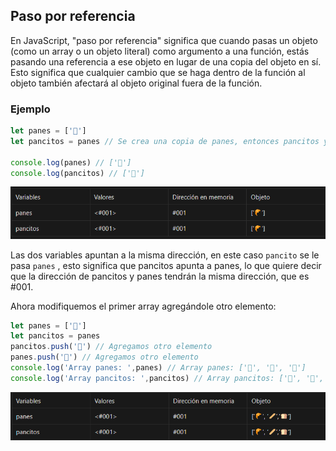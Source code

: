 
## Paso por referencia

En JavaScript, "paso por referencia" significa que cuando pasas un objeto (como un array o un objeto literal) como argumento a una función, estás pasando una referencia a ese objeto en lugar de una copia del objeto en sí. Esto significa que cualquier cambio que se haga dentro de la función al objeto también afectará al objeto original fuera de la función.

### Ejemplo

```js
let panes = ['🥐']
let pancitos = panes // Se crea una copia de panes, entonces pancitos y panes apuntan a la misma dirección de memoria.

console.log(panes) // ['🥐']
console.log(pancitos) // ['🥐']
```

![paoRef1.png](../../images/pasoRef1.png)

Las dos variables apuntan a la misma dirección, en este caso `pancito`  se le pasa `panes` , esto significa que pancitos apunta a panes, lo que quiere decir que la dirección de pancitos y panes tendrán la misma dirección, que es #001.

Ahora modifiquemos el primer array agregándole otro elemento:

```js
let panes = ['🥐']
let pancitos = panes
pancitos.push('🥖') // Agregamos otro elemento
panes.push('🍞') // Agregamos otro elemento
console.log('Array panes: ',panes) // Array panes: ['🥐', '🥖', '🍞']
console.log('Array pancitos: ',pancitos) // Array pancitos: ['🥐', '🥖', '🍞']
```

![pasoRef2.png](../../images/pasoRef2.png)
